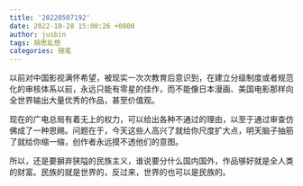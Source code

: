 ```yaml
---
title: '20220507192'
date: 2022-10-28 15:00:26 +0800
author: jusbin
tags: 胡思乱想
categories: 随笔
---
```


以前对中国影视满怀希望，被现实一次次教育后意识到，在建立分级制度或者规范化的审核体系以前，永远只能有零星的佳作，而不能像日本漫画、美国电影那样向全世界输出大量优秀的作品，甚至价值观。

现在的广电总局有着无上的权力，可以给出各种不通过的理由，以至于通过审查仿佛成了一种恩赐。问题在于，今天这些人高兴了就给你尺度扩大点，明天脑子抽筋了就给你缩一缩，创作者永远摸不透他们的意图。

所以，还是要摒弃狭隘的民族主义，谁说要分什么国内国外，作品够好就是全人类的财富。民族的就是世界的，反过来，世界的也可以是民族的。

